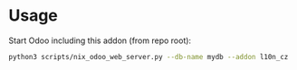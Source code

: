 # Usage

Start Odoo including this addon (from repo root):

```bash
python3 scripts/nix_odoo_web_server.py --db-name mydb --addon l10n_cz
```
